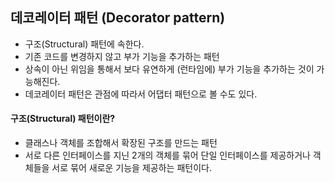 ## 데코레이터 패턴 (Decorator pattern)  

- 구조(Structural) 패턴에 속한다.
- 기존 코드를 변경하지 않고 부가 기능을 추가하는 패턴
- 상속이 아닌 위임을 통해서 보다 유연하게 (런타임에) 부가 기능을 추가하는 것이 가능해진다.
- 데코레이터 패턴은 관점에 따라서 어댑터 패턴으로 볼 수도 있다.

#### 구조(Structural) 패턴이란?  
- 클래스나 객체를 조합해서 확장된 구조를 만드는 패턴
- 서로 다른 인터페이스를 지닌 2개의 객체를 묶어 단일 인터페이스를 제공하거나 객체들을 서로 묶어 새로운 기능을 제공하는 패턴이다.






